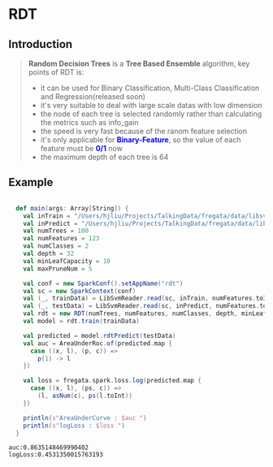 RDT
=================
Introduction
-----------
> **Random Decision Trees** is a **Tree Based Ensemble** algorithm, key points of RDT is:
> 
> - it can be used for Binary Classification, Multi-Class Classification and Regression(released soon)
> - it's very suitable to deal with large scale datas with low dimension
> - the node of each tree is selected randomly rather than calculating the metrics such as info_gain
> - the speed is very fast because of the ranom feature selection
> - it's only applicable for <font color=#0000ff>**Binary-Feature**</font>, so the value of each feature must be <font color=#0000ff>**0/1**</font> now
> - the maximum depth of each tree is 64
>


Example
------------

```scala

  def main(args: Array[String]) {
    val inTrain = "/Users/hjliu/Projects/TalkingData/fregata/data/libsvm/a9a"
    val inPredict = "/Users/hjliu/Projects/TalkingData/fregata/data/libsvm/a9a.t"
    val numTrees = 100
    val numFeatures = 123
    val numClasses = 2
    val depth = 32
    val minLeafCapacity = 10
    val maxPruneNum = 5

    val conf = new SparkConf().setAppName("rdt")
    val sc = new SparkContext(conf)
    val (_, trainData) = LibSvmReader.read(sc, inTrain, numFeatures.toInt)
    val (_, testData) = LibSvmReader.read(sc, inPredict, numFeatures.toInt)
    val rdt = new RDT(numTrees, numFeatures, numClasses, depth, minLeafCapacity, maxPruneNum)
    val model = rdt.train(trainData)

    val predicted = model.rdtPredict(testData)
    val auc = AreaUnderRoc.of(predicted.map {
      case ((x, l), (p, c)) =>
        p(1) -> l
    })

    val loss = fregata.spark.loss.log(predicted.map {
      case ((x, l), (ps, c)) =>
        (l, asNum(c), ps(l.toInt))
    })

    println(s"AreaUnderCurve : $auc ")
    println(s"logLoss : $loss ")
  }

```
	auc:0.8635148469990402
	logLoss:0.4531350015763193